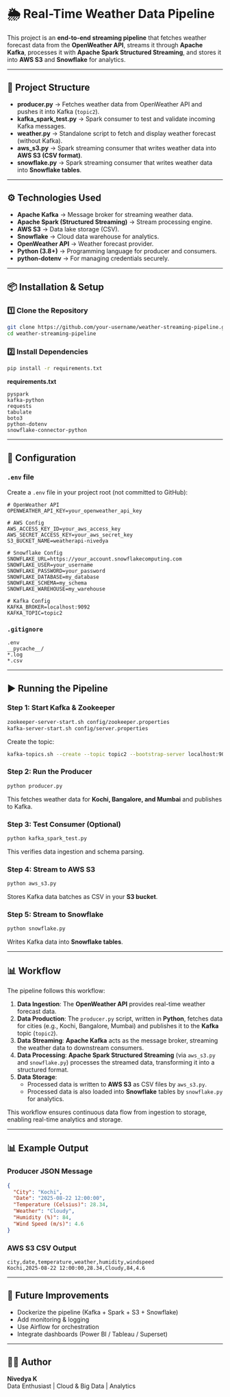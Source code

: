 # 🌦️ Real-Time Weather Data Pipeline

This project is an **end-to-end streaming pipeline** that fetches weather forecast data from the **OpenWeather API**, streams it through **Apache Kafka**, processes it with **Apache Spark Structured Streaming**, and stores it into **AWS S3** and **Snowflake** for analytics.

------------------------------------------------------------------------

## 📂 Project Structure

-   **producer.py** → Fetches weather data from OpenWeather API and pushes it into Kafka (`topic2`).
-   **kafka_spark_test.py** → Spark consumer to test and validate incoming Kafka messages.
-   **weather.py** → Standalone script to fetch and display weather forecast (without Kafka).
-   **aws_s3.py** → Spark streaming consumer that writes weather data into **AWS S3 (CSV format)**.
-   **snowflake.py** → Spark streaming consumer that writes weather data into **Snowflake tables**.

------------------------------------------------------------------------

## ⚙️ Technologies Used

-   **Apache Kafka** → Message broker for streaming weather data.
-   **Apache Spark (Structured Streaming)** → Stream processing engine.
-   **AWS S3** → Data lake storage (CSV).
-   **Snowflake** → Cloud data warehouse for analytics.
-   **OpenWeather API** → Weather forecast provider.
-   **Python (3.8+)** → Programming language for producer and consumers.
-   **python-dotenv** → For managing credentials securely.

------------------------------------------------------------------------

## 📦 Installation & Setup

### 1️⃣ Clone the Repository

```bash
git clone https://github.com/your-username/weather-streaming-pipeline.git
cd weather-streaming-pipeline
```

### 2️⃣ Install Dependencies

```bash
pip install -r requirements.txt
```

**requirements.txt**

    pyspark
    kafka-python
    requests
    tabulate
    boto3
    python-dotenv
    snowflake-connector-python

------------------------------------------------------------------------

## 🔐 Configuration

### `.env` file

Create a `.env` file in your project root (not committed to GitHub):

    # OpenWeather API
    OPENWEATHER_API_KEY=your_openweather_api_key

    # AWS Config
    AWS_ACCESS_KEY_ID=your_aws_access_key
    AWS_SECRET_ACCESS_KEY=your_aws_secret_key
    S3_BUCKET_NAME=weatherapi-nivedya

    # Snowflake Config
    SNOWFLAKE_URL=https://your_account.snowflakecomputing.com
    SNOWFLAKE_USER=your_username
    SNOWFLAKE_PASSWORD=your_password
    SNOWFLAKE_DATABASE=my_database
    SNOWFLAKE_SCHEMA=my_schema
    SNOWFLAKE_WAREHOUSE=my_warehouse

    # Kafka Config
    KAFKA_BROKER=localhost:9092
    KAFKA_TOPIC=topic2

### `.gitignore`

    .env
    __pycache__/
    *.log
    *.csv

------------------------------------------------------------------------

## ▶️ Running the Pipeline

### Step 1: Start Kafka & Zookeeper

```bash
zookeeper-server-start.sh config/zookeeper.properties
kafka-server-start.sh config/server.properties
```

Create the topic:

```bash
kafka-topics.sh --create --topic topic2 --bootstrap-server localhost:9092
```

### Step 2: Run the Producer

```bash
python producer.py
```

This fetches weather data for **Kochi, Bangalore, and Mumbai** and publishes to Kafka.

### Step 3: Test Consumer (Optional)

```bash
python kafka_spark_test.py
```

This verifies data ingestion and schema parsing.

### Step 4: Stream to AWS S3

```bash
python aws_s3.py
```

Stores Kafka data batches as CSV in your **S3 bucket**.

### Step 5: Stream to Snowflake

```bash
python snowflake.py
```

Writes Kafka data into **Snowflake tables**.

------------------------------------------------------------------------

## 📊 Workflow

The pipeline follows this workflow:

1. **Data Ingestion**: The **OpenWeather API** provides real-time weather forecast data.
2. **Data Production**: The `producer.py` script, written in **Python**, fetches data for cities (e.g., Kochi, Bangalore, Mumbai) and publishes it to the **Kafka** topic (`topic2`).
3. **Data Streaming**: **Apache Kafka** acts as the message broker, streaming the weather data to downstream consumers.
4. **Data Processing**: **Apache Spark Structured Streaming** (via `aws_s3.py` and `snowflake.py`) processes the streamed data, transforming it into a structured format.
5. **Data Storage**:
   - Processed data is written to **AWS S3** as CSV files by `aws_s3.py`.
   - Processed data is also loaded into **Snowflake** tables by `snowflake.py` for analytics.

This workflow ensures continuous data flow from ingestion to storage, enabling real-time analytics and storage.

------------------------------------------------------------------------

## 📊 Example Output

### Producer JSON Message

```json
{
  "City": "Kochi",
  "Date": "2025-08-22 12:00:00",
  "Temperature (Celsius)": 28.34,
  "Weather": "Cloudy",
  "Humidity (%)": 84,
  "Wind Speed (m/s)": 4.6
}
```

### AWS S3 CSV Output

    city,date,temperature,weather,humidity,windspeed
    Kochi,2025-08-22 12:00:00,28.34,Cloudy,84,4.6

------------------------------------------------------------------------

## 🚀 Future Improvements

-   Dockerize the pipeline (Kafka + Spark + S3 + Snowflake)
-   Add monitoring & logging
-   Use Airflow for orchestration
-   Integrate dashboards (Power BI / Tableau / Superset)

------------------------------------------------------------------------

## 👩‍💻 Author

**Nivedya K**\
Data Enthusiast \| Cloud & Big Data \| Analytics
